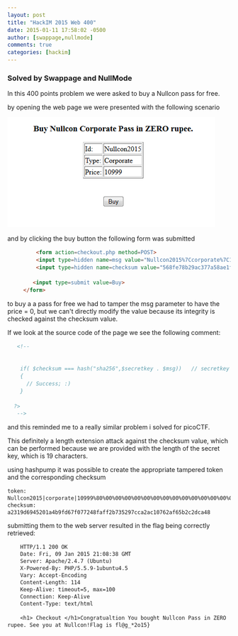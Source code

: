 ```yaml
---
layout: post
title: "HackIM 2015 Web 400"
date: 2015-01-11 17:58:02 -0500
author: [swappage,nullmode]
comments: true
categories: [hackim]
---
```


### Solved by Swappage and NullMode

In this 400 points problem we were asked to buy a Nullcon pass for free.

by opening the web page we were presented with the following scenario

![](/images/2015/hackim/web400/webpage.png)

and by clicking the buy button the following form was submitted

```html
         <form action=checkout.php method=POST>
         <input type=hidden name=msg value="Nullcon2015%7Ccorporate%7C10999"><br>
         <input type=hidden name=checksum value="568fe78b29ac377a58ae1fbf02b4d1a158e605b3897916227e4b3ecfc78973db"><br>
         
        <input type=submit value=Buy>
     </form>
```

to buy a a pass for free we had to tamper the msg parameter to have the price = 0, but we can't directly modify the value because its integrity is checked against the checksum value.

If we look at the source code of the page we see the following comment:

```html
   <!-- 
        
        
    if( $checksum === hash("sha256",$secretkey . $msg))   // secretkey is XXXXXXXXXXXXXXXXXXX    :-P
    {
      // Success; :)
    }
   
  ?> 
   -->
```

and this reminded me to a really similar problem i solved for picoCTF.

This definitely a length extension attack against the checksum value, which can be performed because we are provided with the length of the secret key, which is 19 characters.

using hashpump it was possible to create the appropriate tampered token and the corresponding checksum

    token: Nullcon2015|corporate|10999%80%00%00%00%00%00%00%00%00%00%00%00%00%00%00%00%01p|0
    checksum: a2319d6945201a4b9fd67f077248faff2b735297cca2ac10762af65b2c2dca48

submitting them to the web server resulted in the flag being correctly retrieved:

```
    HTTP/1.1 200 OK
    Date: Fri, 09 Jan 2015 21:08:38 GMT
    Server: Apache/2.4.7 (Ubuntu)
    X-Powered-By: PHP/5.5.9-1ubuntu4.5
    Vary: Accept-Encoding
    Content-Length: 114
    Keep-Alive: timeout=5, max=100
    Connection: Keep-Alive
    Content-Type: text/html

    <h1> Checkout </h1>Congratualtion You bought Nullcon Pass in ZERO rupee. See you at Nullcon!Flag is fl@g_*2o15}  
```
